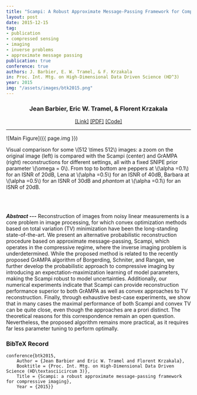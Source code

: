 ```yaml
---
title: "Scampi: A Robust Approximate Message-Passing Framework for Compressive Imaging"
layout: post
date: 2015-12-15
tag: 
- publication
- compressed sensing
- imaging
- inverse problems
- approximate message passing
publication: true
conference: true
authors: J. Barbier, E. W. Tramel, & F. Krzakala
in: Proc. Int. Mtg. on High-Dimensional Data Driven Science (HD^3)
year: 2015
img: "/assets/images/btk2015.png"
---
```


<div align="center">
<h3>Jean Barbier, Eric W. Tramel, & Florent Krzakala</h3>
<a href="http://iopscience.iop.org/article/10.1088/1742-6596/699/1/012013">[Link]</a>
<a href="http://iopscience.iop.org/article/10.1088/1742-6596/699/1/012013/pdf">[PDF]</a>
<a href="https://github.com/jeanbarbier/scampi">[Code]</a>
</div>

- - -

![Main Figure]({{ page.img }})
<figcaption class="caption">Visual comparison for some \(512 \times 512\) images: a zoom on the original image (left) is compared with the Scampi (center) and GrAMPA (right) reconstructions for different settings, all with a fixed SNIPE prior parameter \(\omega = 0\). From top to bottom are peppers at \(\alpha =0.1\) for an ISNR of 20dB, Lena at \(\alpha =0.5\) for an ISNR of 40dB, Barbara at \(\alpha =0.5\) for an ISNR of 30dB and <i>phantom</i> at \(\alpha =0.1\) for an ISNR of 20dB.
</figcaption>

<br><br>

***Abstract ---*** Reconstruction of images from noisy linear measurements is a core problem in image processing, for which convex optimization methods based on total variation (TV) minimization have been the long-standing state-of-the-art. We present an alternative probabilistic reconstruction procedure based on approximate message-passing, Scampi, which operates in the compressive regime, where the inverse imaging problem is underdetermined. While the proposed method is related to the recently proposed GrAMPA algorithm of Borgerding, Schniter, and Rangan, we further develop the probabilistic approach to compressive imaging by introducing an expectation-maximization learning of model parameters, making the Scampi robust to model uncertainties. Additionally, our numerical experiments indicate that Scampi can provide reconstruction performance superior to both GrAMPA as well as convex approaches to TV reconstruction. Finally, through exhaustive best-case experiments, we show that in many cases the maximal performance of both Scampi and convex TV can be quite close, even though the approaches are a prori distinct. The theoretical reasons for this correspondence remain an open question. Nevertheless, the proposed algorithm remains more practical, as it requires far less parameter tuning to perform optimally.

### BibTeX Record
```
conference{btk2015,
    Author = {Jean Barbier and Eric W. Tramel and Florent Krzakala},
    Booktitle = {Proc. Int. Mtg. on High-Dimensional Data Driven Science (HD\textasciicircum 3)},
    Title = {Scampi: a robust approximate message-passing framework for compressive imaging},
    Year = {2015}}
```